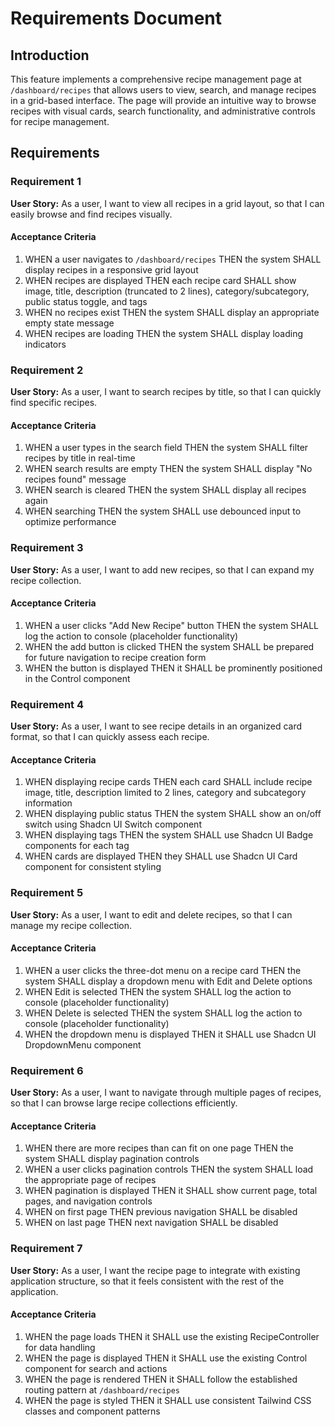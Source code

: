 # Requirements Document

## Introduction

This feature implements a comprehensive recipe management page at `/dashboard/recipes` that allows users to view, search, and manage recipes in a grid-based interface. The page will provide an intuitive way to browse recipes with visual cards, search functionality, and administrative controls for recipe management.

## Requirements

### Requirement 1

**User Story:** As a user, I want to view all recipes in a grid layout, so that I can easily browse and find recipes visually.

#### Acceptance Criteria

1. WHEN a user navigates to `/dashboard/recipes` THEN the system SHALL display recipes in a responsive grid layout
2. WHEN recipes are displayed THEN each recipe card SHALL show image, title, description (truncated to 2 lines), category/subcategory, public status toggle, and tags
3. WHEN no recipes exist THEN the system SHALL display an appropriate empty state message
4. WHEN recipes are loading THEN the system SHALL display loading indicators

### Requirement 2

**User Story:** As a user, I want to search recipes by title, so that I can quickly find specific recipes.

#### Acceptance Criteria

1. WHEN a user types in the search field THEN the system SHALL filter recipes by title in real-time
2. WHEN search results are empty THEN the system SHALL display "No recipes found" message
3. WHEN search is cleared THEN the system SHALL display all recipes again
4. WHEN searching THEN the system SHALL use debounced input to optimize performance

### Requirement 3

**User Story:** As a user, I want to add new recipes, so that I can expand my recipe collection.

#### Acceptance Criteria

1. WHEN a user clicks "Add New Recipe" button THEN the system SHALL log the action to console (placeholder functionality)
2. WHEN the add button is clicked THEN the system SHALL be prepared for future navigation to recipe creation form
3. WHEN the button is displayed THEN it SHALL be prominently positioned in the Control component

### Requirement 4

**User Story:** As a user, I want to see recipe details in an organized card format, so that I can quickly assess each recipe.

#### Acceptance Criteria

1. WHEN displaying recipe cards THEN each card SHALL include recipe image, title, description limited to 2 lines, category and subcategory information
2. WHEN displaying public status THEN the system SHALL show an on/off switch using Shadcn UI Switch component
3. WHEN displaying tags THEN the system SHALL use Shadcn UI Badge components for each tag
4. WHEN cards are displayed THEN they SHALL use Shadcn UI Card component for consistent styling

### Requirement 5

**User Story:** As a user, I want to edit and delete recipes, so that I can manage my recipe collection.

#### Acceptance Criteria

1. WHEN a user clicks the three-dot menu on a recipe card THEN the system SHALL display a dropdown menu with Edit and Delete options
2. WHEN Edit is selected THEN the system SHALL log the action to console (placeholder functionality)
3. WHEN Delete is selected THEN the system SHALL log the action to console (placeholder functionality)
4. WHEN the dropdown menu is displayed THEN it SHALL use Shadcn UI DropdownMenu component

### Requirement 6

**User Story:** As a user, I want to navigate through multiple pages of recipes, so that I can browse large recipe collections efficiently.

#### Acceptance Criteria

1. WHEN there are more recipes than can fit on one page THEN the system SHALL display pagination controls
2. WHEN a user clicks pagination controls THEN the system SHALL load the appropriate page of recipes
3. WHEN pagination is displayed THEN it SHALL show current page, total pages, and navigation controls
4. WHEN on first page THEN previous navigation SHALL be disabled
5. WHEN on last page THEN next navigation SHALL be disabled

### Requirement 7

**User Story:** As a user, I want the recipe page to integrate with existing application structure, so that it feels consistent with the rest of the application.

#### Acceptance Criteria

1. WHEN the page loads THEN it SHALL use the existing RecipeController for data handling
2. WHEN the page is displayed THEN it SHALL use the existing Control component for search and actions
3. WHEN the page is rendered THEN it SHALL follow the established routing pattern at `/dashboard/recipes`
4. WHEN the page is styled THEN it SHALL use consistent Tailwind CSS classes and component patterns
